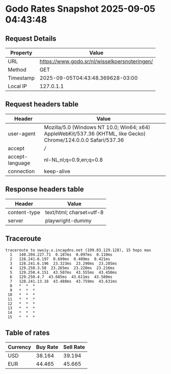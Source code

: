 # Godo Rates Snapshot 2025-09-05 04:43:48
## Request Details

| Property | Value |
|----------|-------|
| URL | https://www.godo.sr/nl/wisselkoersnoteringen/ |
| Method | GET |
| Timestamp | 2025-09-05T04:43:48.369628-03:00 |
| Local IP | 127.0.1.1 |
    
## Request headers table

| Header | Value |
|--------|-------|
| user-agent | Mozilla/5.0 (Windows NT 10.0; Win64; x64) AppleWebKit/537.36 (KHTML, like Gecko) Chrome/124.0.0.0 Safari/537.36 |
| accept | */* |
| accept-language | nl-NL,nl;q=0.9,en;q=0.8 |
| connection | keep-alive |

    
## Response headers table
| Header | Value |
|--------|-------|
| content-type | text/html; charset=utf-8 |
| server | playwright-dummy |

## Traceroute 

```
traceroute to uwxiy.x.incapdns.net (199.83.129.128), 15 hops max
  1   140.204.227.71  0.187ms  0.097ms  0.110ms 
  2   128.241.6.197  0.699ms  0.409ms  0.421ms 
  3   128.241.6.196  23.323ms  23.290ms  23.285ms 
  4   129.250.3.58  23.265ms  23.220ms  23.216ms 
  5   129.250.4.151  43.507ms  43.555ms  43.450ms 
  6   129.250.4.7  43.685ms  43.611ms  43.580ms 
  7   128.241.13.18  43.488ms  43.759ms  43.631ms 
  8   *  *  * 
  9   *  *  * 
 10   *  *  * 
 11   *  *  * 
 12   *  *  * 
 13   *  *  * 
 14   *  *  * 
 15   *  *  * 

```


## Table of rates

| Currency | Buy Rate | Sell Rate |
|----------|----------|-----------|
| USD | 38.164 | 39.194 |
| EUR | 44.465 | 45.665 |
